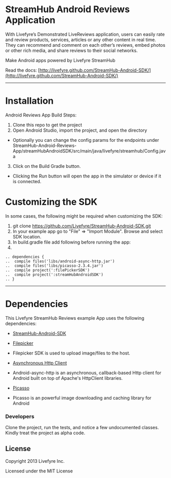 StreamHub Android Reviews Application
=============================
With Livefyre’s Demonstrated LiveReviews application, users can easily rate and review products, services, articles or any other content in real time. They can recommend and comment on each other’s reviews, embed photos or other rich media, and share reviews to their social networks.

Make Android apps powered by Livefyre StreamHub

Read the docs: [http://livefyre.github.com/StreamHub-Android-SDK/](http://livefyre.github.com/StreamHub-Android-SDK/)

---
Installation
=============================
Android Reviews App Build Steps:

1. Clone this repo to get the project
2. Open Android Studio, import the project, and open the directory
 * Optionally you can change the config params for the endpoints under StreamHub-Android-Reviews-App/streamHubAndroidSDK/src/main/java/livefyre/streamhub/Config.java
3. Click on the Build Gradle button.
 * Clicking the Run button will open the app in the simulator or device if it is connected.

Customizing the SDK
=============================
In some cases, the following might be required when customizing the SDK:

1. git clone https://github.com/Livefyre/StreamHub-Android-SDK.git
2. In your example app go to "File" => "Import Module". Browse and select SDK location.
3. In build.gradle file add following before running the app:
4. 
 ```
.. dependencies {
..  compile files('libs/android-async-http.jar')
..  compile files('libs/picasso-2.3.4.jar')
..  compile project(':filePickerSDK')
..  compile project(':streamHubAndroidSDK')
.. }
```

---
Dependencies
=============================
This Livefyre StreamHub Reviews example App uses the following dependencies:
* [StreamHub-Android-SDK](https://github.com/Livefyre/StreamHub-Android-SDK/)

* [Filepicker](https://github.com/Ink/filepicker-android)
 * Filepicker SDK is used to upload image/files to the host.
* [Asynchronous Http Client](https://github.com/loopj/android-async-http)
 * Android-async-http is an asynchronous, callback-based Http client for Android built on top of Apache's HttpClient libraries.
* [Picasso](https://github.com/square/picasso)
 * Picasso is an powerful image downloading and caching library for Android

### Developers
Clone the project, run the tests, and notice a few undocumented classes. Kindly treat the project as alpha code.

## License
Copyright 2013 Livefyre Inc.

Licensed under the MIT License
